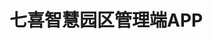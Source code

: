 <!--
 * @Description: 
 * @Version: 2.0
 * @Autor: lqrui.cn
 * @Date: 2019-10-15 08:50:09
 * @LastEditors: lqrui.cn
 * @LastEditTime: 2019-10-28 18:11:25
 -->
 
# 七喜智慧园区管理端APP

